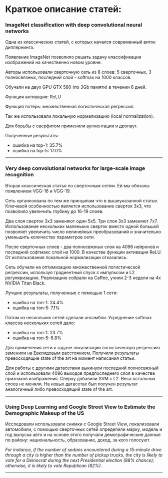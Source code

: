 # Краткое описание статей:

### ImageNet classification with deep convolutional neural networks

Одна из классических статей, с которых начался современный виток диплернинга.

Появление ImageNet позволило решать задачу классификации изображений на
качественно новом уровне.

Авторы использовали сверточную сеть из 8 слоев: 5 сверточных, 3 полносвязных,
последний слой - softmax на 1000 классов.

Обучали на двух GPU GTX 580 (по 3Gb памяти) в течении 6 дней.

Функция активации: ReLU

Функция потерь: множественная логистическая регрессия.

Так же использовали локальную нормализацию (local normalization).

Для борьбы с оверфитом применили аугментации и дропаут.

Полученные результаты:
- ошибка на top-1: 35.7%
- ошибка на top-5: 17.0%

<hr />

### Very deep convolutional networks for large-scale image recognition

Вторая классическая статья по сверточным сетям. Ей мы обязаны появлением VGG-16 и VGG-19.

Сеть организована по тем же принципам что в вышеуказанной статье.
Ключевой особенностью является использование сверток 3x3, что позволило увеличить глубину до 16-19 слоев.

Два слоя сверток 3x3 заменяют один 5x5. Три слоя 3x3 заменяют 7x7.
Использование нескольких маленьких сверток вместо одной большой позволяет
увеличить число нелинейных преобразований и значительно уменьшить количество
параметров сети.

После сверточных слоев - два полносвязных слоя на 4096 нейронов и последний
софтмакс слой на 1000.
В качестве функции активации ReLU.
От использования локальной нормализации отказались.

Сеть обучали на оптимизацию множественной логистической регрессии,
используя градиентный спуск с импульсом и L2 регуляризацию.
Реализацию собрали на Caffee, учили 2-3 недели на 4х NVIDIA Titan Black.

Лучшие результаты, полученные с помощью 1 сети:
- ошибка на топ-1: 24.4%
- ошибка на топ-5: 7.1%

Потом из нескольких сетей сделали ансамбли.
Усреднение softmax классов нескольких сетей дало:
- ошибка на топ-1: 23.7%
- ошибка на топ-5: 6.8%

Для применения сети к задаче локализации логистическую регрессию
заменили на Евклидовым расстоянием. Получили результаты превосходящие state of the art
на момент написания статьи.

Для работы с другими датасетами выкинули последний полносвязный слой и использовали 4096 выходов
предпоследнего слоя в качестве признаков изображения. Сверху добавили SVM с L2.
Веса остальных слоев не меняли. На новых датасетах был получен результат аналогичный либо превосходящий state of the art.

<hr />

### Using Deep Learning and Google Street View to Estimate the Demographic Makeup of the US

Исследовали использовали снимки с Google Street View, локализовали автомобили,
с помощью сверточных сетей определили марку, модель и год выпуска авто и на основе этого получали демографические данные по району: национальность, образование, доход, за кого голосуют.

*For instance, if the number of sedans encountered during a 15-minute drive through a city is higher than the number
of pickup trucks, the city is likely to vote for a Democrat during the next Presidential
election (88% chance); otherwise, it is likely to vote Republican (82%).*

<hr />
